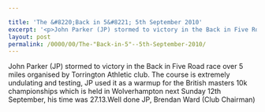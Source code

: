 ```yaml
---

title: 'The &#8220;Back in 5&#8221; 5th September 2010'
excerpt: '<p>John Parker (JP) stormed to victory in the Back in Five Road race over 5 miles organised by Torrington Athletic club. The course is extremely undulating and testing, JP used it as a warmup for the British masters 10k championships which is held in Wolverhampton next Sunday 12th September, his time was 27.13.Well done JP, Brendan Ward (Club Chairman)</p>'
layout: post
permalink: /0000/00/The-"Back-in-5"--5th-September-2010/
---
```

John Parker (JP) stormed to victory in the Back in Five Road race over 5 miles organised by Torrington Athletic club. The course is extremely undulating and testing, JP used it as a warmup for the British masters 10k championships which is held in Wolverhampton next Sunday 12th September, his time was 27.13.Well done JP, Brendan Ward (Club Chairman)